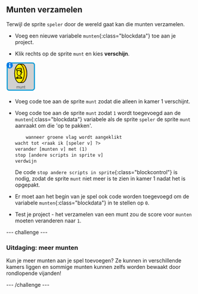 ## Munten verzamelen

Terwijl de sprite `speler` door de wereld gaat kan die munten verzamelen.

+ Voeg een nieuwe variabele `munten`{:class="blockdata"} toe aan je project.

+ Klik rechts op de sprite `munt` en kies **verschijn**.

![screenshot](images/world-coins.png)

+ Voeg code toe aan de sprite `munt` zodat die alleen in kamer 1 verschijnt.

+ Voeg code toe aan de sprite `munt` zodat `1` wordt toegevoegd aan de `munten`{:class="blockdata"} variabele als de sprite `speler` de sprite `munt` aanraakt om die 'op te pakken'.
    
    ```blocks
        wanneer groene vlag wordt aangeklikt
    wacht tot <raak ik [speler v] ?>
    verander [munten v] met (1)
    stop [andere scripts in sprite v]
    verdwijn
    ```
    
    De code `stop andere scripts in sprite`{:class="blockcontrol"} is nodig, zodat de sprite `munt` niet meer is te zien in kamer 1 nadat het is opgepakt.

+ Er moet aan het begin van je spel ook code worden toegevoegd om de variabele `munten`{:class="blockdata"} in te stellen op `0`.

+ Test je project - het verzamelen van een munt zou de score voor `munten` moeten veranderen naar `1`.

--- challenge ---

### Uitdaging: meer munten

Kun je meer munten aan je spel toevoegen? Ze kunnen in verschillende kamers liggen en sommige munten kunnen zelfs worden bewaakt door rondlopende vijanden!

--- /challenge ---